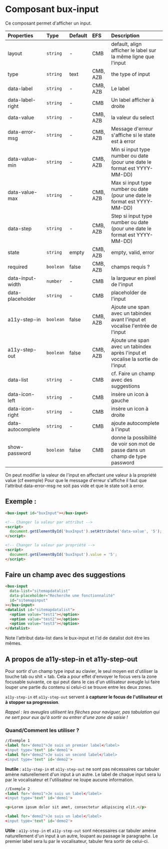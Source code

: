 # Composant bux-input

Ce composant permet d'afficher un input.

| Properties        | Type      | Default | EFS      | Description                                                                     |
| :---------------- | :-------- | :------ | :------- | :------------------------------------------------------------------------------ |
| layout            | `string`  | -       | CMB      | default, align afficher le label sur la même ligne que l'input                  |
| type              | `string`  | text    | CMB, AZB | the type of input                                                               |
| data-label        | `string`  | -       | CMB, AZB | Le label                                                                        |
| data-label-right  | `string`  | -       | CMB      | Un label afficher à droite                                                      |
| data-value        | `string`  | -       | CMB, AZB | la valeur du select                                                             |
| data-error-msg    | `string`  | -       | CMB, AZB | Message d'erreur s'affiche si le state est à error                              |
| data-value-min    | `string`  | -       | CMB, AZB | Min si input type number ou date (pour une date le format est YYYY-MM-DD)       |
| data-value-max    | `string`  | -       | CMB, AZB | Max si input type number ou date (pour une date le format est YYYY-MM-DD)       |
| data-step         | `string`  | -       | CMB, AZB | Step si input type number ou date (pour une date le format est YYYY-MM-DD)      |
| state             | `string`  | empty   | CMB, AZB | empty, valid, error                                                             |
| required          | `boolean` | false   | CMB, AZB | champs requis ?                                                                 |
| data-input-width  | `number`  | -       | CMB      | la largueur en pixel de l'input                                                 |
| data-placeholder  | `string`  | -       | CMB      | placeholder de l'input                                                          |
| a11y-step-in      | `boolean` | false   | CMB, AZB | Ajoute une span avec un tabindex avant l'input et vocalise l'entrée de l'input  |
| a11y-step-out     | `boolean` | false   | CMB, AZB | Ajoute une span avec un tabindex après l'input et vocalise la sortie de l'input |
| data-list         | `string`  | -       | CMB      | cf. Faire un champ avec des suggestions                                         |
| data-icon-left    | `string`  | -       | CMB      | insère un icon à gauche                                                         |
| data-icon-right   | `string`  | -       | CMB      | insère un icon à droite                                                         |
| data-autocomplete | `string`  | -       | CMB      | ajoute autocomplete à l'input                                                   |
| show-password     | `boolean` | false   | CMB      | donne la possibilité de voir son mot de passe dans un champ de type password    |

On peut modifier la valeur de l'input en affectant une valeur à la propriété value (cf exemple)
Pour que le message d'erreur s'affiche il faut que l'attribut data-error-msg ne soit pas vide et que le state soit à error.

## Exemple :

```html
<bux-input id="buxInput"></bux-input>

<!-- Changer la valeur par attribut -->
<script>
  document.getElementById('buxInput').setAttribute('data-value', '5');
</script>

<!-- Changer la valeur par propriété -->
<script>
  document.getElementById('buxInput').value = '5';
</script>
```

## Faire un champ avec des suggestions

```html
<bux-input
  data-list="sitemapdatalist"
  data-placeholder="Recherche une fonctionnalité"
  id="sitemapinput"
></bux-input>
<datalist id="sitemapdatalist">
  <option value="test1"></option>
  <option value="test2"></option>
  <option value="test3"></option>
</datalist>
```

Note l'attribut data-list dans le bux-input et l'id de datalist doit être les mêmes.

## A propos de a11y-step-in et a11y-step-out

Pour sortir d'un champ type input au clavier, le seul moyen est d'utiliser la touche tab ou shit + tab. Cela a pour effet d'envoyer le focus vers la zone focusable suivante, ce qui peut dans le cas d'un utilisateur aveugle lui faire louper une partie du contenu si celui-ci se trouve entre les deux zones.

`a11y-step-in` et `a11y-step-out` servent à **capturer le focus de l'utilisateur et à stopper sa progression**.

_Rappel : les aveugles utilisent les flèches pour naviguer, pas tabulation qui ne sert pour eux qu'à sortir ou entrer d'une zone de saisie !_

### Quand/Comment les utiliser ?

```html
//Exemple 1
<label for='demo1">Je suis un premier label</label>
<input type='text' id='demo1'>
<label for='demo2">Je suis un second label</label>
<input type='text' id='demo2'>

```

**Inutile** : `a11y-step-in` et `a11y-step-out` ne sont pas nécessaires car tabuler amène naturellement d'un input à un autre. Le label de chaque input sera lu par le vocalisateur et l'utilisateur ne loupe aucune information.

```html
//Exemple 2
<label for='demo1">Je suis un label</label>
<input type='text' id='demo1'>

<p>Lorem ipsum dolor sit amet, consectetur adipiscing elit.</p>

<label for='demo2">Je suis un label</label>
<input type='text' id='demo2'>

```

**Utile** : `a11y-step-in` et `a11y-step-out` sont nécessaires car tabuler amène naturellement d'un input à un autre, loupant au passage le paragraphe. Le premier label sera lu par le vocalisateur, tabuler fera sortir de celui-ci.
